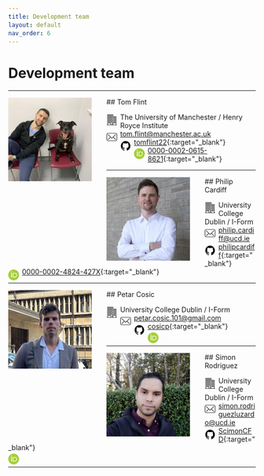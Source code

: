 ```yaml
---
title: Development team
layout: default
nav_order: 6
---
```


# Development team

---
<img align="left" width="170" style="padding-right:30px" src="images/tom.jpeg"/>
## Tom Flint

<img align="left"  width="22" style="padding-right:6px;padding-top:3px" src="svgs/building.svg"> The University of Manchester / Henry Royce Institute<br> 
<img align="left"  width="22" style="padding-right:6px;padding-top:4px" src="svgs/mail.svg"> tom.flint@manchester.ac.uk <br>
<img align="left"  width="22" style="padding-right:6px;padding-top:5px" src="svgs/github_svg.svg"> [tomflint22](https://github.com/tomflint22){:target="_blank"}  <br> 
<img align="left"  width="22" style="padding-right:6px;padding-top:4px" src="svgs/orcid.png"> [0000-0002-0615-8621](https://orcid.org/0000-0002-0615-8621){:target="_blank"} <br> 

---
<img align="left" width="170" style="padding-right:30px" src="images/philip.jpeg"/>
## Philip Cardiff

<img align="left"  width="22" style="padding-right:6px;padding-top:3px" src="svgs/building.svg"> University College Dublin / I-Form<br> 
<img align="left"  width="22" style="padding-right:6px;padding-top:4px" src="svgs/mail.svg"> philip.cardiff@ucd.ie <br>
<img align="left"  width="22" style="padding-right:6px;padding-top:5px" src="svgs/github_svg.svg"> [philipcardiff](https://github.com/philipcardiff){:target="_blank"}  <br> 
<img align="left"  width="22" style="padding-right:6px;padding-top:4px" src="svgs/orcid.png">[0000-0002-4824-427X](https://orcid.org/0000-0002-4824-427X){:target="_blank"} <br> 

---
<img align="left" width="170" style="padding-right:30px" src="images/petar.png"/>
## Petar Cosic

<img align="left"  width="22" style="padding-right:6px;padding-top:3px" src="svgs/building.svg"> University College Dublin / I-Form<br> 
<img align="left"  width="22" style="padding-right:6px;padding-top:4px" src="svgs/mail.svg"> petar.cosic.101@gmail.com <br>
<img align="left"  width="22" style="padding-right:6px;padding-top:5px" src="svgs/github_svg.svg"> [cosicp](https://github.com/cosicp){:target="_blank"} <br> 
<img align="left"  width="22" style="padding-right:6px;padding-top:4px" src="svgs/orcid.png">[]()<br> 

---
<img align="left" width="170" style="padding-right:30px" src="images/simon.jpeg"/>
## Simon Rodriguez

<img align="left"  width="22" style="padding-right:6px;padding-top:3px" src="svgs/building.svg"> University College Dublin / I-Form<br> 
<img align="left"  width="22" style="padding-right:6px;padding-top:4px" src="svgs/mail.svg"> simon.rodriguezluzardo@ucd.ie <br>
<img align="left"  width="22" style="padding-right:6px;padding-top:5px" src="svgs/github_svg.svg"> [ScimonCFD](https://github.com/ScimonCFD){:target="_blank"}  <br> 
<img align="left"  width="22" style="padding-right:6px;padding-top:4px" src="svgs/orcid.png">[]()<br> 

---
<br>
<br>